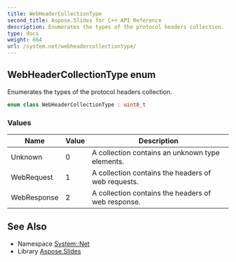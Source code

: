 ```yaml
---
title: WebHeaderCollectionType
second_title: Aspose.Slides for C++ API Reference
description: Enumerates the types of the protocol headers collection.
type: docs
weight: 664
url: /system.net/webheadercollectiontype/
---
```

## WebHeaderCollectionType enum


Enumerates the types of the protocol headers collection.

```cpp
enum class WebHeaderCollectionType : uint8_t
```

### Values

| Name | Value | Description |
| --- | --- | --- |
| Unknown | 0 | A collection contains an unknown type elements. |
| WebRequest | 1 | A collection contains the headers of web requests. |
| WebResponse | 2 | A collection contains the headers of web response. |

## See Also

* Namespace [System::Net](../)
* Library [Aspose.Slides](../../)